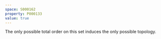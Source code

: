 ```yaml
---
space: S000162
property: P000133
value: true
---
```


The only possible total order on this set induces the only possible topology.
